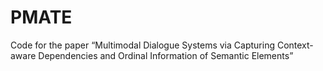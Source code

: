 # PMATE
Code for the paper “Multimodal Dialogue Systems via Capturing Context-aware Dependencies and Ordinal Information of Semantic Elements”
